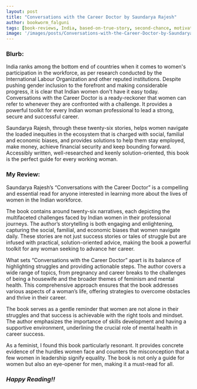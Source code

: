 ```yaml
---
layout: post
title: "Conversations with the Career Doctor by Saundarya Rajesh"
author: bookworm_falguni
tags: [book-reviews, India, based-on-true-story, second-chance, motivational, inspirational, non-fiction, self-help, guide, educational, life, mental-health, feminism, dreams, success, positivity, habits, personality, corporate, work, business, finance, entrepreneurship, career, education, family, community, partner, competition, communication]
image: '/images/posts/Conversations-with-the-Career-Doctor-by-Saundarya-Rajesh.png'
---
```


### **Blurb:**
India ranks among the bottom end of countries when it comes to women's participation in the workforce, as per research conducted by the International Labour Organization and other reputed institutions. Despite pushing gender inclusion to the forefront and making considerable progress, it is clear that Indian women don't have it easy today. Conversations with the Career Doctor is a ready-reckoner that women can refer to whenever they are confronted with a challenge. It provides a powerful toolkit for every Indian woman professional to lead a strong, secure and successful career.

Saundarya Rajesh, through these twenty-six stories, helps women navigate the loaded inequities in the ecosystem that is charged with social, familial and economic biases, and provides solutions to help them stay employed, make money, achieve financial security and keep bounding forward. Accessibly written, well-researched and keenly solution-oriented, this book is the perfect guide for every working woman.

### **My Review:**
Saundarya Rajesh’s “Conversations with the Career Doctor” is a compelling and essential read for anyone interested in learning more about the lives of women in the Indian workforce. 

The book contains around twenty-six narratives, each depicting the multifaceted challenges faced by Indian women in their professional journeys. The author’s storytelling is both engaging and enlightening, capturing the social, familial, and economic biases that women navigate daily. These stories are not just success stories or tales of struggle but are infused with practical, solution-oriented advice, making the book a powerful toolkit for any woman seeking to advance her career.

What sets “Conversations with the Career Doctor” apart is its balance of highlighting struggles and providing actionable steps. The author covers a wide range of topics, from pregnancy and career breaks to the challenges of being a housewife and the broader themes of feminism and mental health. This comprehensive approach ensures that the book addresses various aspects of a woman’s life, offering strategies to overcome obstacles and thrive in their career.

The book serves as a gentle reminder that women are not alone in their struggles and that success is achievable with the right tools and mindset. The author emphasizes the importance of skills development and having a supportive environment, underlining the crucial role of mental health in career success.

As a feminist, I found this book particularly resonant. It provides concrete evidence of the hurdles women face and counters the misconception that a few women in leadership signify equality. The book is not only a guide for women but also an eye-opener for men, making it a must-read for all.

### ***Happy Reading!!***
